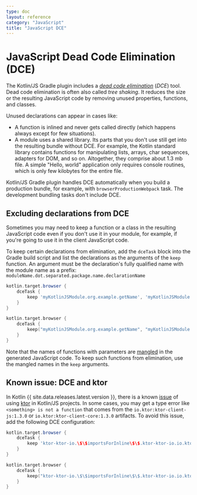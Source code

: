 ```yaml
---
type: doc
layout: reference
category: "JavaScript"
title: "JavaScript DCE"
---
```


# JavaScript Dead Code Elimination (DCE)

The Kotlin/JS Gradle plugin includes a [_dead code elimination_](https://wikipedia.org/wiki/Dead_code_elimination) (_DCE_) tool.
Dead code elimination is often also called _tree shaking_. It reduces the size or the resulting JavaScript code by
removing unused properties, functions, and classes.

Unused declarations can appear in cases like:

* A function is inlined and never gets called directly (which happens always except for few situations).
* A module uses a shared library. Its parts that you don't use still get into the resulting bundle without DCE.
  For example, the Kotlin standard library contains functions for manipulating lists, arrays, char sequences,
  adapters for DOM, and so on. Altogether, they comprise about 1.3 mb file. A simple "Hello, world" application only requires
  console routines, which is only few kilobytes for the entire file.

Kotlin/JS Gradle plugin handles DCE automatically when you build a production bundle, for example, with `browserProductionWebpack` task.
The development bundling tasks don't include DCE.

## Excluding declarations from DCE

Sometimes you may need to keep a function or a class in the resulting JavaScript code even if you don't use it in your module,
for example, if you're going to use it in the client JavaScript code.

To keep certain declarations from elimination, add the `dceTask` block into the Gradle build script and
list the declarations as the arguments of the `keep` function. An argument must be the declaration's fully qualified name
with the module name as a prefix: `moduleName.dot.separated.package.name.declarationName`

<div class="multi-language-sample" data-lang="groovy">
<div class="sample" markdown="1" mode="groovy" theme="idea" data-lang="groovy">

```groovy
kotlin.target.browser {
    dceTask {
        keep 'myKotlinJSModule.org.example.getName', 'myKotlinJSModule.org.example.User'
    }
}
```

</div>
</div>

<div class="multi-language-sample" data-lang="kotlin">
<div class="sample" markdown="1" mode="kotlin" theme="idea" data-lang="kotlin" data-highlight-only>

```kotlin
kotlin.target.browser {
    dceTask {
        keep("myKotlinJSModule.org.example.getName", "myKotlinJSModule.org.example.User" )
    }
}
```

</div>
</div>

Note that the names of functions with parameters are [mangled](js-to-kotlin-interop.html#jsname-注解)
in the generated JavaScript code. To keep such functions from elimination, use the mangled names in the `keep` arguments.

## Known issue: DCE and ktor

In Kotlin {{ site.data.releases.latest.version }}, there is a known [issue](https://github.com/ktorio/ktor/issues/1339) 
of using [ktor](https://ktor.io/) in Kotlin/JS projects. In some cases, you may get a type error like `<something> is not a function` 
that comes from the `io.ktor:ktor-client-js:1.3.0` or `io.ktor:ktor-client-core:1.3.0` artifacts.
To avoid this issue, add the following DCE configuration:

<div class="multi-language-sample" data-lang="groovy">
<div class="sample" markdown="1" mode="groovy" theme="idea" data-lang="groovy">

```groovy
kotlin.target.browser {
    dceTask {
        keep 'ktor-ktor-io.\$\$importsForInline\$\$.ktor-ktor-io.io.ktor.utils.io'
    }
}
```

</div>
</div>

<div class="multi-language-sample" data-lang="kotlin">
<div class="sample" markdown="1" mode="kotlin" theme="idea" data-lang="kotlin" data-highlight-only>

```kotlin
kotlin.target.browser {
    dceTask {
        keep("ktor-ktor-io.\$\$importsForInline\$\$.ktor-ktor-io.io.ktor.utils.io")
    }
}
```

</div>
</div>
